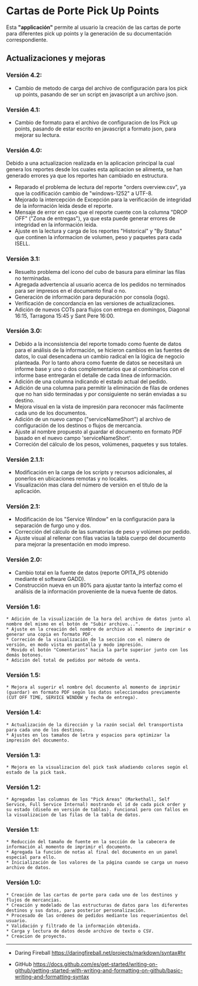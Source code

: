 # **Cartas de Porte Pick Up Points**


Esta **"applicación"** permite al usuario la creación de las cartas de porte para diferentes pick up points y la generación de su documentación correspondiente.

## **Actualizaciones y mejoras**

### Versión 4.2:
* Cambio de metodo de carga del archivo de configuración para los pick up points, pasando de ser un script en javascript a un archivo json.

### Versión 4.1:
* Cambio de formato para el archivo de configuracion de los Pick up points, pasando de estar escrito en javascript a formato json, para mejorar su lectura.

### Versión 4.0:
Debido a una actualizacion realizada en la aplicacion principal la cual genera los reportes desde los cuales esta aplicacion se alimenta, se han generado errores ya que los reportes han cambiado en estructura.

* Reparado el problema de lectura del reporte "orders overview.csv", ya que la codificación cambio de "windows-1252" a UTF-8.
* Mejorado la intercepción de Excepción para la verificación de integridad de la información leida desde el reporte.
* Mensaje de error en caso que el reporte cuente con la columna "DROP OFF" ("Zona de entregas"), ya que esta puede generar errores de integridad en la información leida. 
* Ajuste en la lectura y carga de los reportes "Historical" y "By Status" que continen la informacion de volumen, peso y paquetes para cada ISELL.


### Versión 3.1:
* Resuelto problema del icono del cubo de basura para eliminar las filas no terminadas.
* Agregada advertencia al usuario acerca de los pedidos no terminados para ser impresos en el documento final o no.
* Generación de información para depuración por consola (logs). 
* Verificación de concordancia en las versiones de actualizaciones.
* Adición de nuevos COTs para flujos con entrega en domingos, Diagonal 16:15, Tarragona 15:45 y Sant Pere 16:00.

### Versión 3.0:

* Debido a la inconsistencia del reporte tomado como fuente de datos para el análisis de la información, se hicieron cambios en las fuentes de datos, lo cual desencadena un cambio radical en la lógica de negocio planteada. Por lo tanto ahora como fuente de datos se necesitará un informe base y uno o dos complementarios que al combinarlos con el informe base entregarán el detalle de cada linea de información.
* Adición de una columna indicando el estado actual del pedido.
* Adición de una columna para permitir la eliminación de filas de ordenes que no han sido terminadas y por consiguiente no serán enviadas a su destino.
* Mejora visual en la vista de impresión para reconocer más facilmente cada uno de los documentos. 
* Adición de un nuevo campo ("serviceNameShort") al archivo de configuración de los destinos o flujos de mercancia.
* Ajuste al nombre propuesto al guardar el documento en formato PDF basado en el nuevo campo 'serviceNameShort'.
* Correción del cálculo de los pesos, volúmenes, paquetes y sus totales.

### Versión 2.1.1:

* Modificación en la carga de los scripts y recursos adicionales, al ponerlos en ubicaciones remotas y no locales.
* Visualización mas clara del número de versión en el titulo de la aplicación.

### Versión 2.1:

* Modificación de los "Service Window" en la configuración para la separación de furgo uno y dos.
* Corrección del cálculo de las sumatorias de peso y volúmen por pedido.
* Ajuste visual al rellenar con filas vacias la tabla cuerpo del documento para mejorar la presentación en modo impreso.

### Versión 2.0:

* Cambio total en la fuente de datos (reporte OPITA_PS obtenido mediante el software GADD). 
* Construcción nueva en un 80% para ajustar tanto la interfaz como el análisis de la información proveniente de la nueva fuente de datos.

### Versión 1.6:
    * Adición de la visualización de la hora del archivo de datos junto al nombre del mismo en el botón de "Subir archivo...".
    * Ajuste en la creación del nombre de archivo al momento de imprimir o generar una copia en formato PDF.
    * Correción de la visualización de la sección con el número de versión, en modo vista en pantalla y modo impresión. 
    * Movido el botón "Comentarios" hacia la parte superior junto con los demás botones.
    * Adición del total de pedidos por método de venta.

### Versión 1.5:
    * Mejora al sugerir el nombre del documento al momento de imprimir (guardar) en formato PDF según los datos seleccionados previamente (CUT OFF TIME, SERVICE WINDOW y fecha de entrega).

### Versión 1.4:
    * Actualización de la dirección y la razón social del transportista para cada uno de los destinos.
    * Ajustes en los tamaños de letra y espacios para optimizar la impresión del documento.

### Versión 1.3:
    * Mejora en la visualizacion del pick task añadiendo colores según el estado de la pick task.
    
### Versión 1.2:
    * Agregadas las columnas de los "Pick Areas" (Markethall, Self Service, Full Service Internal) mostrando el id de cada pick order y su estado (diseño en versión de tablas). Funcional pero con fallos en la visualizacion de las filas de la tabla de datos.

### Versión 1.1:
    * Reducción del tamaño de fuente en la sección de la cabecera de información al momento de imprimir el documento.
    * Agregada la función de notas al final del documento en un panel especial para ello. 
    * Inicialización de los valores de la página cuando se carga un nuevo archivo de datos.

### Versión 1.0:
    * Creación de las cartas de porte para cada uno de los destinos y flujos de mercancias.
    * Creación y modelado de las estructuras de datos para los diferentes destinos y sus datos, para posterior personalización.
    * Procesado de las ordenes de pedidos mediante los requerimientos del usuario.
    * Validación y filtrado de la información obtenida.
    * Carga y lectura de datos desde archivo de texto o CSV.
    * Creacion de proyecto.

- - - 
* Daring Fireball https://daringfireball.net/projects/markdown/syntax#hr

*  GitHub https://docs.github.com/es/get-started/writing-on-github/getting-started-with-writing-and-formatting-on-github/basic-writing-and-formatting-syntax

